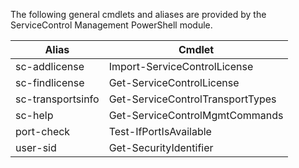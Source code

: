 The following general cmdlets and aliases are provided by the ServiceControl Management PowerShell module.

| Alias                  | Cmdlet                                        |
| ---------------------- | --------------------------------------------- |
| sc-addlicense          | Import-ServiceControlLicense                  |
| sc-findlicense         | Get-ServiceControlLicense                     |
| sc-transportsinfo      | Get-ServiceControlTransportTypes              |
| sc-help                | Get-ServiceControlMgmtCommands                |
| port-check             | Test-IfPortIsAvailable                        |
| user-sid               | Get-SecurityIdentifier                        |